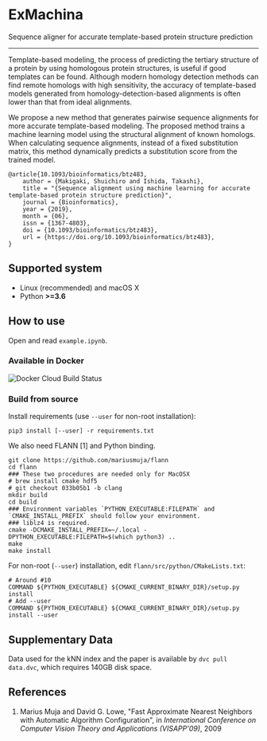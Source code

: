 # ExMachina

Sequence aligner for accurate template-based protein structure prediction

---

Template-based modeling, the process of predicting the tertiary structure of a protein by using homologous protein structures, is useful if good templates can be found. Although modern homology detection methods can find remote homologs with high sensitivity, the accuracy of template-based models generated from homology-detection-based alignments is often lower than that from ideal alignments.

We propose a new method that generates pairwise sequence alignments for more accurate template-based modeling. The proposed method trains a machine learning model using the structural alignment of known homologs. When calculating sequence alignments, instead of a fixed substitution matrix, this method dynamically predicts a substitution score from the trained model.

```
@article{10.1093/bioinformatics/btz483,
    author = {Makigaki, Shuichiro and Ishida, Takashi},
    title = "{Sequence alignment using machine learning for accurate template-based protein structure prediction}",
    journal = {Bioinformatics},
    year = {2019},
    month = {06},
    issn = {1367-4803},
    doi = {10.1093/bioinformatics/btz483},
    url = {https://doi.org/10.1093/bioinformatics/btz483},
}
```

## Supported system

* Linux (recommended) and macOS X
* Python **>=3.6**

## How to use

Open and read `example.ipynb`.

### Available in Docker

![Docker Cloud Build Status](https://img.shields.io/docker/cloud/build/makisyu/exmachina)

### Build from source

Install requirements (use `--user` for non-root installation):

```shell script
pip3 install [--user] -r requirements.txt
```

We also need FLANN [1] and Python binding.

```shell script
git clone https://github.com/mariusmuja/flann
cd flann
### These two procedures are needed only for MacOSX
# brew install cmake hdf5
# git checkout 033b05b1 -b clang
mkdir build
cd build
### Environment variables `PYTHON_EXECUTABLE:FILEPATH` and `CMAKE_INSTALL_PREFIX` should follow your environment.
### liblz4 is required.
cmake -DCMAKE_INSTALL_PREFIX=~/.local -DPYTHON_EXECUTABLE:FILEPATH=$(which python3) ..
make
make install
```

For non-root (`--user`) installation, edit `flann/src/python/CMakeLists.txt`:

```shell script
# Around #10
COMMAND ${PYTHON_EXECUTABLE} ${CMAKE_CURRENT_BINARY_DIR}/setup.py install
# Add --user
COMMAND ${PYTHON_EXECUTABLE} ${CMAKE_CURRENT_BINARY_DIR}/setup.py install --user
```

## Supplementary Data

Data used for the kNN index and the paper is available by `dvc pull data.dvc`, which requires 140GB disk space.

## References

1. Marius Muja and David G. Lowe, "Fast Approximate Nearest Neighbors with Automatic Algorithm Configuration", in <i>International Conference on Computer Vision Theory and Applications (VISAPP'09)</i>, 2009
